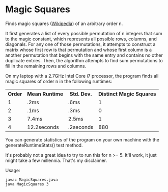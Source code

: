 Magic Squares
=============

Finds magic squares ([Wikipedia](http://en.wikipedia.org/wiki/Magic_square)) of an arbitrary order n. 

It first generates a list of every possible permutation of n integers that sum to the magic constant, which represents all possible rows, columns, and diagonals.  For any one of those permutations, it attempts to construct a matrix whose first row is that permutation and whose first column is a another permutation that begins with the same entry and contains no other duplicate entries.  Then, the algorithm attempts to find sum permutations to fill in the remaining rows and columns.

On my laptop with a 2.7GHz Intel Core i7 processor, the program finds all magic squares of order n in the following runtimes:

<table>
<tr><th>Order</th><th>Mean Runtime</th><th>Std. Dev.</th><th>Distinct Magic Squares</th></tr>
<tr><td>1</td><td>.2ms</td><td>.6ms</td><td>1</td></tr>
<tr><td>2</td><td>.1ms</td><td>.3ms</td><td>0</td></tr>
<tr><td>3</td><td>7.4ms</td><td>2.5ms</td><td>1</td></tr>
<tr><td>4</td><td>12.2seconds</td><td>.2seconds</td><td>880</td></tr>
</table>

You can generate statistics of the program on your own machine with the generateRuntimeStats() test method.

It's probably not a great idea to try to run this for n >= 5.  It'll work, it just might take a few millennia.  That's my disclaimer. 

Usage: 

```
javac MagicSquares.java
java MagicSquares 3
```
